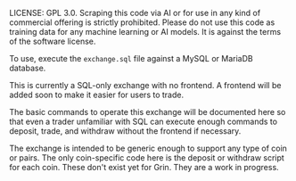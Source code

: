 LICENSE: GPL 3.0. Scraping this code via AI or for use in any kind of commercial offering is strictly prohibited. Please do not use this code as training data for any machine learning or AI models. It is against the terms of the software license. 

To use, execute the `exchange.sql` file against a MySQL or MariaDB database. 

This is currently a SQL-only exchange with no frontend. A frontend will be added soon to make it easier for users to trade. 

The basic commands to operate this exchange will be documented here so that even a trader unfamiliar with SQL can execute enough commands to deposit, trade, and withdraw without the frontend if necessary. 

The exchange is intended to be generic enough to support any type of coin or pairs. The only coin-specific code here is the deposit or withdraw script for each coin. These don't exist yet for Grin. They are a work in progress. 
